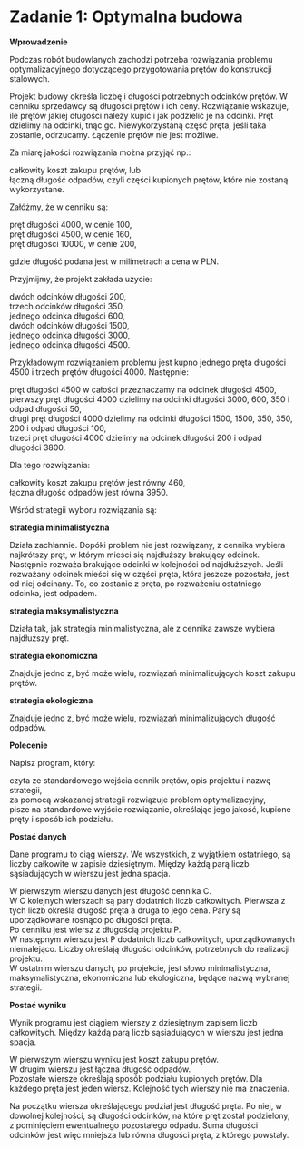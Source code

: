 # Zadanie 1: Optymalna budowa<br/>

<b>Wprowadzenie</b><br/>

Podczas robót budowlanych zachodzi potrzeba rozwiązania problemu optymalizacyjnego dotyczącego przygotowania prętów do konstrukcji stalowych.

Projekt budowy określa liczbę i długości potrzebnych odcinków prętów. W cenniku sprzedawcy są długości prętów i ich ceny. Rozwiązanie wskazuje, ile prętów jakiej długości należy kupić i jak podzielić je na odcinki. Pręt dzielimy na odcinki, tnąc go. Niewykorzystaną część pręta, jeśli taka zostanie, odrzucamy. Łączenie prętów nie jest możliwe.

Za miarę jakości rozwiązania można przyjąć np.:

całkowity koszt zakupu prętów, lub <br/>
łączną długość odpadów, czyli części kupionych prętów, które nie zostaną wykorzystane. <br/>

Załóżmy, że w cenniku są:

pręt długości 4000, w cenie 100, <br/>
pręt długości 4500, w cenie 160, <br/>
pręt długości 10000, w cenie 200, <br/>

gdzie długość podana jest w milimetrach a cena w PLN. <br/>

Przyjmijmy, że projekt zakłada użycie: <br/>

dwóch odcinków długości 200, <br/>
trzech odcinków długości 350, <br/>
jednego odcinka długości 600, <br/>
dwóch odcinków długości 1500, <br/>
jednego odcinka długości 3000, <br/>
jednego odcinka długości 4500. <br/>

Przykładowym rozwiązaniem problemu jest kupno jednego pręta długości 4500 i trzech prętów długości 4000. Następnie: <br/>

pręt długości 4500 w całości przeznaczamy na odcinek długości 4500, <br/>
pierwszy pręt długości 4000 dzielimy na odcinki długości 3000, 600, 350 i odpad długości 50, <br/>
drugi pręt długości 4000 dzielimy na odcinki długości 1500, 1500, 350, 350, 200 i odpad długości 100, <br/>
trzeci pręt długości 4000 dzielimy na odcinek długości 200 i odpad długości 3800. <br/>

Dla tego rozwiązania: <br/>

całkowity koszt zakupu prętów jest równy 460, <br/>
łączna długość odpadów jest równa 3950. <br/>

Wśród strategii wyboru rozwiązania są:

<b>strategia minimalistyczna</b>

Działa zachłannie. Dopóki problem nie jest rozwiązany, z cennika wybiera najkrótszy pręt, w którym mieści się najdłuższy brakujący odcinek. Następnie rozważa brakujące odcinki w kolejności od najdłuższych. Jeśli rozważany odcinek mieści się w części pręta, która jeszcze pozostała, jest od niej odcinany. To, co zostanie z pręta, po rozważeniu ostatniego odcinka, jest odpadem.

<b>strategia maksymalistyczna</b>

Działa tak, jak strategia minimalistyczna, ale z cennika zawsze wybiera najdłuższy pręt.

<b>strategia ekonomiczna</b>

Znajduje jedno z, być może wielu, rozwiązań minimalizujących koszt zakupu prętów.

<b>strategia ekologiczna</b>

Znajduje jedno z, być może wielu, rozwiązań minimalizujących długość odpadów.

<b>Polecenie</b><br/>

Napisz program, który: <br/>

czyta ze standardowego wejścia cennik prętów, opis projektu i nazwę strategii, <br/>
za pomocą wskazanej strategii rozwiązuje problem optymalizacyjny, <br/>
pisze na standardowe wyjście rozwiązanie, określając jego jakość, kupione pręty i sposób ich podziału. <br/>

<b>Postać danych</b><br/>

Dane programu to ciąg wierszy. We wszystkich, z wyjątkiem ostatniego, są liczby całkowite w zapisie dziesiętnym. Między każdą parą liczb sąsiadujących w wierszu jest jedna spacja. <br/>

W pierwszym wierszu danych jest długość cennika C. <br/>
W C kolejnych wierszach są pary dodatnich liczb całkowitych. Pierwsza z tych liczb określa długość pręta a druga to jego cena. Pary są uporządkowane rosnąco po długości pręta. <br/>
Po cenniku jest wiersz z długością projektu P. <br/>
W następnym wierszu jest P dodatnich liczb całkowitych, uporządkowanych niemalejąco. Liczby określają długości odcinków, potrzebnych do realizacji projektu. <br/>
W ostatnim wierszu danych, po projekcie, jest słowo minimalistyczna, maksymalistyczna, ekonomiczna lub ekologiczna, będące nazwą wybranej strategii. <br/>

<b>Postać wyniku</b><br/>

Wynik programu jest ciągiem wierszy z dziesiętnym zapisem liczb całkowitych. Między każdą parą liczb sąsiadujących w wierszu jest jedna spacja. <br/>

W pierwszym wierszu wyniku jest koszt zakupu prętów. <br/>
W drugim wierszu jest łączna długość odpadów. <br/>
Pozostałe wiersze określają sposób podziału kupionych prętów. Dla każdego pręta jest jeden wiersz. Kolejność tych wierszy nie ma znaczenia. <br/>

Na początku wiersza określającego podział jest długość pręta. Po niej, w dowolnej kolejności, są długości odcinków, na które pręt został podzielony, z pominięciem ewentualnego pozostałego odpadu. Suma długości odcinków jest więc mniejsza lub równa długości pręta, z którego powstały.
